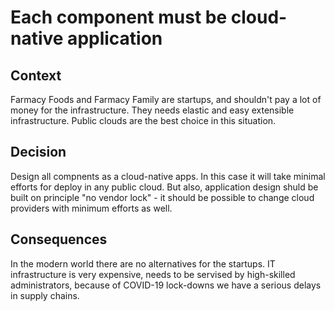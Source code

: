 # Each component must be cloud-native application

## Context
Farmacy Foods and Farmacy Family are startups, and shouldn't pay a lot of money for the infrastructure. They needs elastic and easy extensible infrastructure. Public clouds are the best choice in this situation.

## Decision
Design all compnents as a cloud-native apps. In this case it will take minimal efforts for deploy in any public cloud. But also, application design shuld be built on principle "no vendor lock" - it should be possible to change cloud providers with minimum efforts as well.

## Consequences
In the modern world there are no alternatives for the startups. IT infrastructure is very expensive, needs to be servised by high-skilled administrators, because of COVID-19 lock-downs we have a serious delays in supply chains.
